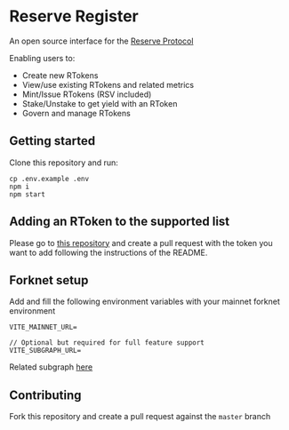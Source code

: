 # Reserve Register

An open source interface for the [Reserve Protocol](https://github.com/reserve-protocol/protocol)

Enabling users to:

- Create new RTokens
- View/use existing RTokens and related metrics
- Mint/Issue RTokens (RSV included)
- Stake/Unstake to get yield with an RToken
- Govern and manage RTokens

## Getting started

Clone this repository and run:

```
cp .env.example .env
npm i
npm start
```

## Adding an RToken to the supported list

Please go to [this repository](https://github.com/reserve-protocol/rtokens) and create a pull request with the token you want to add following the instructions of the README.

## Forknet setup

Add and fill the following environment variables with your mainnet forknet environment

```
VITE_MAINNET_URL=

// Optional but required for full feature support
VITE_SUBGRAPH_URL=
```

Related subgraph [here](https://github.com/reserve-protocol/reserve-subgraph)

## Contributing

Fork this repository and create a pull request against the `master` branch
